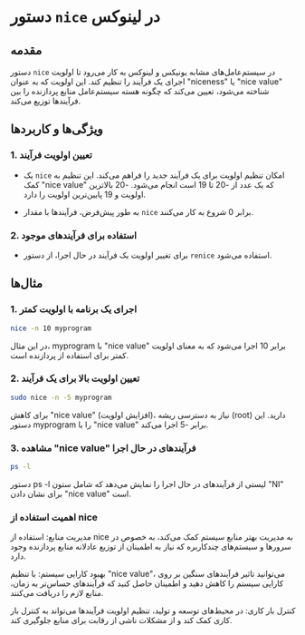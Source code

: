 # دستور `nice` در لینوکس

## مقدمه
دستور `nice` در سیستم‌عامل‌های مشابه یونیکس و لینوکس به کار می‌رود تا اولویت اجرای یک فرآیند را تنظیم کند. این اولویت که به عنوان "niceness" یا "nice value" شناخته می‌شود، تعیین می‌کند که چگونه هسته سیستم‌عامل منابع پردازنده را بین فرآیندها توزیع می‌کند.

## ویژگی‌ها و کاربردها

### 1. تعیین اولویت فرآیند
- یک `nice` امکان تنظیم اولویت برای یک فرآیند جدید را فراهم می‌کند. این تنظیم به کمک "nice value" که یک عدد از -20 تا 19 است انجام می‌شود. -20 بالاترین اولویت و 19 پایین‌ترین اولویت را دارد.
  
- به طور پیش‌فرض، فرآیندها با مقدار `nice` برابر 0 شروع به کار می‌کنند.

### 2. استفاده برای فرآیندهای موجود
- برای تغییر اولویت یک فرآیند در حال اجرا، از دستور `renice` استفاده می‌شود.

## مثال‌ها

### 1. اجرای یک برنامه با اولویت کمتر
```bash
nice -n 10 myprogram
```

در این مثال، myprogram با "nice value" برابر 10 اجرا می‌شود که به معنای اولویت کمتر برای استفاده از پردازنده است.

### 2. تعیین اولویت بالا برای یک فرآیند
```bash
sudo nice -n -5 myprogram
```
برای کاهش "nice value" (افزایش اولویت)، نیاز به دسترسی ریشه (root) دارید. این دستور myprogram را با "nice value" برابر -5 اجرا می‌کند.

### 3. مشاهده "nice value" فرآیندهای در حال اجرا
```bash
ps -l
```
دستور ps -l لیستی از فرآیندهای در حال اجرا را نمایش می‌دهد که شامل ستون "NI" برای نشان دادن "nice value" است.


### اهمیت استفاده از nice

مدیریت منابع: استفاده از nice به مدیریت بهتر منابع سیستم کمک می‌کند، به خصوص در سرورها و سیستم‌های چندکاربره که نیاز به اطمینان از توزیع عادلانه منابع پردازنده وجود دارد.

بهبود کارایی سیستم: با تنظیم "nice value"، می‌توانید تاثیر فرآیندهای سنگین بر روی کارایی سیستم را کاهش دهید و اطمینان حاصل کنید که فرآیندهای حساس‌تر به زمان، منابع لازم را دریافت می‌کنند.

کنترل بار کاری: در محیط‌های توسعه و تولید، تنظیم اولویت فرآیندها می‌تواند به کنترل بار کاری کمک کند و از مشکلات ناشی از رقابت برای منابع جلوگیری کند.
